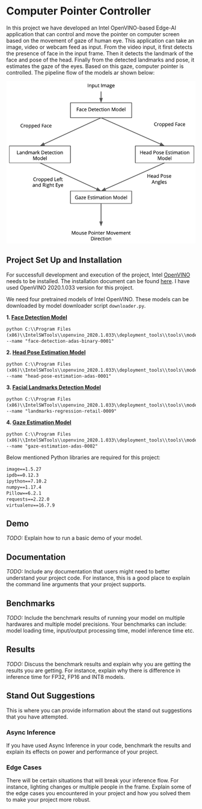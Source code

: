 # Computer Pointer Controller

In this project we have developed an Intel OpenVINO-based Edge-AI application that can control and move the pointer on computer screen based on the movement of gaze of human eye. This application can take an image, video or webcam feed as input. From the video input, it first detects the presence of face in the input frame. Then it detects the landmark of the face and pose of the head. Finally from the detected landmarks and pose, it estimates the gaze of the eyes. Based on this gaze, computer pointer is controlled. The pipeline flow of the models ar shown below:

![Pipeline flow](https://github.com/arin1405/Intel_Edge_AI_OpenVINO_Projects/blob/master/Computer%20Pointer%20Controller/pipeline.png "Pipeline flow")

## Project Set Up and Installation
For successfull development and execution of the project, Intel [OpenVINO](https://software.intel.com/content/www/us/en/develop/tools/openvino-toolkit.html) needs to be installed. The installation document can be found [here](https://docs.openvinotoolkit.org/latest/_docs_install_guides_installing_openvino_windows.html). I have used OpenVINO 2020.1.033 version for this project.

We need four pretrained models of Intel OpenVINO. These models can be downloaded by model downloader script `downloader.py`.

**1. [Face Detection Model](https://docs.openvinotoolkit.org/latest/_models_intel_face_detection_adas_binary_0001_description_face_detection_adas_binary_0001.html)**
```
python C:\\Program Files (x86)\\IntelSWTools\\openvino_2020.1.033\\deployment_tools\\tools\\model_downloader\\downloader.py --name "face-detection-adas-binary-0001"
```

**2. [Head Pose Estimation Model](https://docs.openvinotoolkit.org/latest/_models_intel_head_pose_estimation_adas_0001_description_head_pose_estimation_adas_0001.html)**
```
python C:\\Program Files (x86)\\IntelSWTools\\openvino_2020.1.033\\deployment_tools\\tools\\model_downloader\\downloader.py --name "head-pose-estimation-adas-0001"
```

**3. [Facial Landmarks Detection Model](https://docs.openvinotoolkit.org/latest/_models_intel_landmarks_regression_retail_0009_description_landmarks_regression_retail_0009.html)**
```
python C:\\Program Files (x86)\\IntelSWTools\\openvino_2020.1.033\\deployment_tools\\tools\\model_downloader\\downloader.py --name "landmarks-regression-retail-0009"
```

**4. [Gaze Estimation Model](https://docs.openvinotoolkit.org/latest/_models_intel_gaze_estimation_adas_0002_description_gaze_estimation_adas_0002.html)**
```
python C:\\Program Files (x86)\\IntelSWTools\\openvino_2020.1.033\\deployment_tools\\tools\\model_downloader\\downloader.py --name "gaze-estimation-adas-0002"
```

Below mentioned Python libraries are required for this project:
```
image==1.5.27
ipdb==0.12.3
ipython==7.10.2
numpy==1.17.4
Pillow==6.2.1
requests==2.22.0
virtualenv==16.7.9
```

## Demo
*TODO:* Explain how to run a basic demo of your model.

## Documentation
*TODO:* Include any documentation that users might need to better understand your project code. For instance, this is a good place to explain the command line arguments that your project supports.

## Benchmarks
*TODO:* Include the benchmark results of running your model on multiple hardwares and multiple model precisions. Your benchmarks can include: model loading time, input/output processing time, model inference time etc.

## Results
*TODO:* Discuss the benchmark results and explain why you are getting the results you are getting. For instance, explain why there is difference in inference time for FP32, FP16 and INT8 models.

## Stand Out Suggestions
This is where you can provide information about the stand out suggestions that you have attempted.

### Async Inference
If you have used Async Inference in your code, benchmark the results and explain its effects on power and performance of your project.

### Edge Cases
There will be certain situations that will break your inference flow. For instance, lighting changes or multiple people in the frame. Explain some of the edge cases you encountered in your project and how you solved them to make your project more robust.
